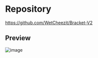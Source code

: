 # Repository
https://github.com/WetCheezit/Bracket-V2
## Preview
![image](https://github.com/user-attachments/assets/f2293991-44e3-4f3b-af54-5d5fe775137e)
